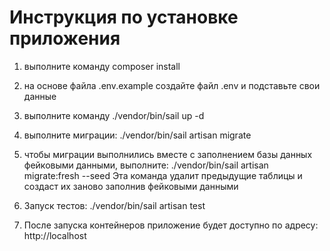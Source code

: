 #  Инструкция по установке приложения

1) выполните команду 
composer install

2) на основе файла .env.example создайте файл .env и подставьте свои данные

3) выполните команду 
./vendor/bin/sail up -d

4) выполните миграции:
./vendor/bin/sail artisan migrate

5) чтобы миграции выполнились вместе с заполнением базы данных фейковыми данными, выполните:
./vendor/bin/sail artisan migrate:fresh --seed
Эта команда удалит предыдущие таблицы и создаст их заново заполнив фейковыми данными

6) Запуск тестов:
./vendor/bin/sail artisan test

7) После запуска контейнеров приложение будет доступно по адресу:
http://localhost
